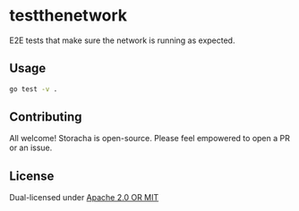 # testthenetwork

E2E tests that make sure the network is running as expected.

## Usage

```sh
go test -v .
```

## Contributing

All welcome! Storacha is open-source. Please feel empowered to open a PR or an issue.

## License

Dual-licensed under [Apache 2.0 OR MIT](LICENSE.md)
